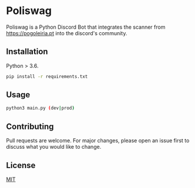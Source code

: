 # Poliswag

Poliswag is a Python Discord Bot that integrates the scanner from https://pogoleiria.pt into the discord's community.

## Installation

Python > 3.6.

```bash
pip install -r requirements.txt
```

## Usage

```bash
python3 main.py (dev|prod)
```

## Contributing
Pull requests are welcome. For major changes, please open an issue first to discuss what you would like to change.

## License
[MIT](https://choosealicense.com/licenses/mit/)

